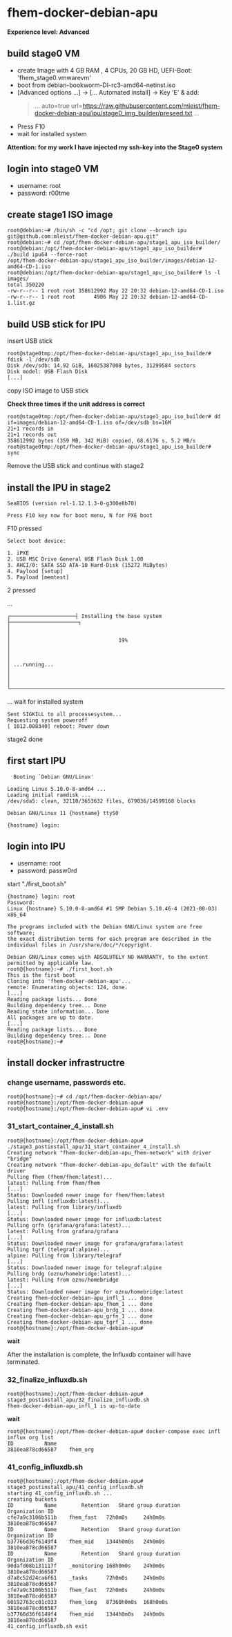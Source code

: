# fhem-docker-debian-apu

**Experience level: Advanced**



## build stage0 VM

- create Image with 4 GB RAM , 4 CPUs, 20 GB HD, UEFI-Boot: 'fhem_stage0.vmwarevm'
- boot from debian-bookworm-DI-rc3-amd64-netinst.iso
- [Advanced options ...] -> [... Automated install] -> Key 'E' & add:
  > ... auto=true url=https://raw.githubusercontent.com/mleist/fhem-docker-debian-apu/ipu/stage0_img_builder/preseed.txt ...
- Press F10
- wait for installed system

**Attention: for my work I have injected my ssh-key into the Stage0 system**



## login into stage0 VM

- username: root
- password: r00tme



## create stage1 ISO image

    root@debian:~# /bin/sh -c "cd /opt; git clone --branch ipu git@github.com:mleist/fhem-docker-debian-apu.git"
    root@debian:~# cd /opt/fhem-docker-debian-apu/stage1_apu_iso_builder/
    root@debian:/opt/fhem-docker-debian-apu/stage1_apu_iso_builder# ./build ipu64 --force-root
    /opt/fhem-docker-debian-apu/stage1_apu_iso_builder/images/debian-12-amd64-CD-1.iso
    root@debian:/opt/fhem-docker-debian-apu/stage1_apu_iso_builder# ls -l images/
    total 350220
    -rw-r--r-- 1 root root 358612992 May 22 20:32 debian-12-amd64-CD-1.iso
    -rw-r--r-- 1 root root      4906 May 22 20:32 debian-12-amd64-CD-1.list.gz



## build USB stick for IPU

insert USB stick

    root@stage0tmp:/opt/fhem-docker-debian-apu/stage1_apu_iso_builder# fdisk -l /dev/sdb
    Disk /dev/sdb: 14.92 GiB, 16025387008 bytes, 31299584 sectors
    Disk model: USB Flash Disk
    [...]

copy ISO image to USB stick

**Check three times if the unit address is correct**

    root@stage0tmp:/opt/fhem-docker-debian-apu/stage1_apu_iso_builder# dd if=images/debian-12-amd64-CD-1.iso of=/dev/sdb bs=16M
    21+1 records in
    21+1 records out
    358612992 bytes (359 MB, 342 MiB) copied, 68.6176 s, 5.2 MB/s
    root@stage0tmp:/opt/fhem-docker-debian-apu/stage1_apu_iso_builder# sync

Remove the USB stick and continue with stage2



## install the IPU in stage2


    SeaBIOS (version rel-1.12.1.3-0-g300e8b70)

    Press F10 key now for boot menu, N for PXE boot

F10 pressed

    Select boot device:

    1. iPXE
    2. USB MSC Drive General USB Flash Disk 1.00
    3. AHCI/0: SATA SSD ATA-10 Hard-Disk (15272 MiBytes)
    4. Payload [setup]
    5. Payload [memtest]

2 pressed

...

    ┌─────────────────────┤ Installing the base system ├──────────────────────┐
    │                                                                         │
    │                                   19%                                   │
    │                                                                         │
    │ ...running...                                                           │
    │                                                                         │
    └─────────────────────────────────────────────────────────────────────────┘

... wait for installed system

    Sent SIGKILL to all processesystem...
    Requesting system poweroff
    [ 1012.008340] reboot: Power down

stage2 done

## first start IPU

      Booting `Debian GNU/Linux'
    
    Loading Linux 5.10.0-8-amd64 ...
    Loading initial ramdisk ...
    /dev/sda5: clean, 32110/3653632 files, 679036/14599168 blocks
    
    Debian GNU/Linux 11 {hostname} ttyS0
    
    {hostname} login: 

## login into IPU

- username: root
- password: passw0rd

start "./first_boot.sh"

    {hostname} login: root
    Password: 
    Linux {hostname} 5.10.0-8-amd64 #1 SMP Debian 5.10.46-4 (2021-08-03) x86_64
    
    The programs included with the Debian GNU/Linux system are free software;
    the exact distribution terms for each program are described in the
    individual files in /usr/share/doc/*/copyright.
    
    Debian GNU/Linux comes with ABSOLUTELY NO WARRANTY, to the extent
    permitted by applicable law.
    root@{hostname}:~# ./first_boot.sh 
    This is the first boot
    Cloning into 'fhem-docker-debian-apu'...
    remote: Enumerating objects: 124, done.
    [...]
    Reading package lists... Done
    Building dependency tree... Done
    Reading state information... Done
    All packages are up to date.
    [...]
    Reading package lists... Done
    Building dependency tree... Done
    root@{hostname}:~# 



## install docker infrastructre


### change username, passwords etc.

    root@{hostname}:~# cd /opt/fhem-docker-debian-apu/
    root@{hostname}:/opt/fhem-docker-debian-apu# 
    root@{hostname}:/opt/fhem-docker-debian-apu# vi .env


### 31_start_container_4_install.sh

    root@{hostname}:/opt/fhem-docker-debian-apu# ./stage3_postinstall_apu/31_start_container_4_install.sh
    Creating network "fhem-docker-debian-apu_fhem-network" with driver "bridge"
    Creating network "fhem-docker-debian-apu_default" with the default driver
    Pulling fhem (fhem/fhem:latest)...
    latest: Pulling from fhem/fhem
    [...]
    Status: Downloaded newer image for fhem/fhem:latest
    Pulling infl (influxdb:latest)...
    latest: Pulling from library/influxdb
    [...]
    Status: Downloaded newer image for influxdb:latest
    Pulling grfn (grafana/grafana:latest)...
    latest: Pulling from grafana/grafana
    [...]
    Status: Downloaded newer image for grafana/grafana:latest
    Pulling tgrf (telegraf:alpine)...
    alpine: Pulling from library/telegraf
    [...]
    Status: Downloaded newer image for telegraf:alpine
    Pulling brdg (oznu/homebridge:latest)...
    latest: Pulling from oznu/homebridge
    [...]
    Status: Downloaded newer image for oznu/homebridge:latest
    Creating fhem-docker-debian-apu_infl_1 ... done
    Creating fhem-docker-debian-apu_fhem_1 ... done
    Creating fhem-docker-debian-apu_brdg_1 ... done
    Creating fhem-docker-debian-apu_grfn_1 ... done
    Creating fhem-docker-debian-apu_tgrf_1 ... done
    root@{hostname}:/opt/fhem-docker-debian-apu# 

**wait**

After the installation is complete, the Influxdb container will have terminated.

### 32_finalize_influxdb.sh

    root@{hostname}:/opt/fhem-docker-debian-apu# stage3_postinstall_apu/32_finalize_influxdb.sh
    fhem-docker-debian-apu_infl_1 is up-to-date

**wait**

    root@{hostname}:/opt/fhem-docker-debian-apu# docker-compose exec infl influx org list
    ID			Name
    3810ea878cd66587	fhem_org


### 41_config_influxdb.sh
    root@{hostname}:/opt/fhem-docker-debian-apu# stage3_postinstall_apu/41_config_influxdb.sh
    starting 41_config_influxdb.sh ...
    creating buckets
    ID			Name		Retention	Shard group duration	Organization ID
    cfe7a9c3106b511b	fhem_fast	72h0m0s		24h0m0s			3810ea878cd66587
    ID			Name		Retention	Shard group duration	Organization ID
    b37766d36f6149f4	fhem_mid	1344h0m0s	24h0m0s			3810ea878cd66587
    ID			Name		Retention	Shard group duration	Organization ID
    90dafd08b131117f	_monitoring	168h0m0s	24h0m0s			3810ea878cd66587
    d7a8c52d24ca6f61	_tasks		72h0m0s		24h0m0s			3810ea878cd66587
    cfe7a9c3106b511b	fhem_fast	72h0m0s		24h0m0s			3810ea878cd66587
    60192763cc01c033	fhem_long	87360h0m0s	168h0m0s		3810ea878cd66587
    b37766d36f6149f4	fhem_mid	1344h0m0s	24h0m0s			3810ea878cd66587
    41_config_influxdb.sh exit


